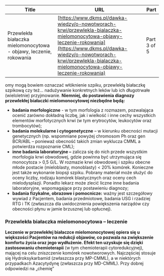 | **Title**       | **URL**           | **Part**              |
|-----------------|-------------------|-----------------------|
| Przewlekła białaczka mielomonocytowa - objawy, leczenie, rokowania         | [https://www.dkms.pl/dawka-wiedzy/o-nowotworach-krwi/przewlekla-bialaczka-mielomonocytowa-objawy-leczenie-rokowania](https://www.dkms.pl/dawka-wiedzy/o-nowotworach-krwi/przewlekla-bialaczka-mielomonocytowa-objawy-leczenie-rokowania)    | Part 3 of 5          |

omy mogą bowiem oznaczać włóknienie szpiku, przewlekłą białaczkę szpikową czy też… nadużywanie konkretnych leków lub ich długotrwałe (wieloletnie) przyjmowanie. **Niemniej, do postawienia diagnozy przewlekłej białaczki mielomonocytowej niezbędne będą:**


* **badania morfologiczne** \- w tym morfologia z rozmazem, pozwalająca ocenić zarówno dokładną liczbę, jak i wielkość i inne cechy wszystkich elementów morfotycznych krwi (w tym erytrocytów, leukocytów oraz trombocytów);
* **badania molekularne i cytogenetyczne** – w kierunku obecności mutacji genetycznych (np. wspomniane powyżej chromosom Ph oraz gen BCR/ABL – ponieważ obecność takich zmian wyklucza CMML a potwierdza rozpoznanie CML);
* **inne badania laboratoryjne –** zalicza się do nich przede wszystkim morfologia krwi obwodowej, gdzie powinna być utrzymująca się monocytoza \> 0,5 G/L. W rozmazie krwi obwodowej i szpiku obecne młode postacie (mieloblasty, monoblasty) \< 20% komórek. Konieczne jest także wykonanie biopsji szpiku. Pobrany materiał może służyć do oceny liczby, rodzaju komórek blastycznych oraz oceny cech mielodysplazji. Ponadto lekarz może zlecić liczne inne badania laboratoryjne, wspomagające przy postawieniu diagnozy;
* **badania fizykalne, obrazowe i pomocnicze:** ważny jest szczegółowy wywiad z Pacjentem, badania przedmiotowe, badania USG i rzadziej RTG i TK (zwłaszcza dla uwidocznienia powiększenia narządów czy obecności płynu w jamie brzusznej lub opłucnej).


### Przewlekła białaczka mielomonocytowa – leczenie


**Leczenie w przewlekłej białaczce mielomonocytowej opiera się u większości Pacjentów na redukcji objawów, co pozwala na zwiększenie komfortu życia oraz jego wydłużenie. Efekt ten uzyskuje się dzięki zastosowaniu chemioterapii** (w tym chemioterapii cytoredukcyjnej), mającej na celu zniszczenie komórek nowotworowych. Najczęściej stosuje się Hydroksykarbamid (zwłaszcza przy MP\-CMML), a w niektórych przypadkach Azacytydynę (zwłaszcza przy MD\-CMML). Przy dobrej odpowiedzi na „chemię”